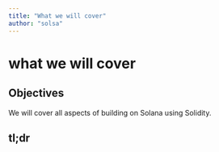 ```yaml
---
title: "What we will cover"
author: "solsa"
---
```


# what we will cover

## Objectives

We will cover all aspects of building on Solana using Solidity.

## tl;dr